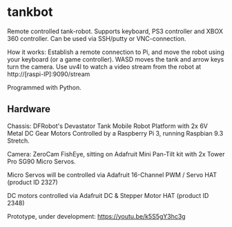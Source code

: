 # tankbot
Remote controlled tank-robot. Supports keyboard, PS3 controller and XBOX 360 controller. Can be used via SSH/putty or VNC-connection.

How it works: Establish a remote connection to Pi, and move the robot using your keyboard (or a game controller). WASD moves the tank and arrow keys turn the camera. Use uv4l to watch a video stream from the robot at http://[raspi-IP]:9090/stream

Programmed with Python.


## Hardware
Chassis: DFRobot's Devastator Tank Mobile Robot Platform with 2x 6V Metal DC Gear Motors
Controlled by a Raspberry Pi 3, running Raspbian 9.3 Stretch.

Camera: ZeroCam FishEye, sitting on Adafruit Mini Pan-Tilt kit with 2x Tower Pro SG90 Micro Servos.

Micro Servos will be controlled via Adafruit 16-Channel PWM / Servo HAT (product ID 2327)

DC motors controlled via Adafruit DC & Stepper Motor HAT (product ID 2348)

Prototype, under development: https://youtu.be/k5S5gY3hc3g

